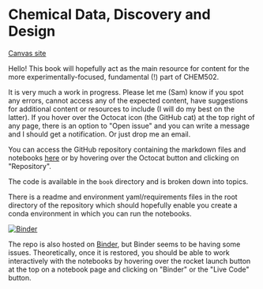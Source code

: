 # Chemical Data, Discovery and Design

[Canvas site](https://canvas.liverpool.ac.uk/courses/77489)

Hello! This book will hopefully act as the main resource for content for the more experimentally-focused, fundamental (!) part of CHEM502.

It is very much a work in progress. Please let me (Sam) know if you spot any errors, cannot access any of the expected content, have suggestions for additional content or resources to include (I will do my best on the latter). If you hover over the Octocat icon (the GitHub cat) at the top right of any page, there is an option to "Open issue" and you can write a message and I should get a notification. Or just drop me an email.


You can access the GitHub repository containing the markdown files and notebooks [here](https://github.com/drsamchong/c3d-book/tree/aee759b22661ad0a42f927152a147cc17c0023d0/book) or by hovering over the Octocat button and clicking on "Repository". 

The code is available in the `book` directory and is broken down into topics.

There is a readme and environment yaml/requirements files in the root directory of the repository which should hopefully enable you create a conda environment in which you can run the notebooks.

[![Binder](https://mybinder.org/badge_logo.svg)](https://mybinder.org/v2/gh/drsamchong/c3d-book/HEAD)

The repo is also hosted on [Binder](https://mybinder.org), but Binder seems to be having some issues. Theoretically, once it is restored, you should be able to work interactively with the notebooks by hovering over the rocket launch button at the top on a notebook page and clicking on "Binder" or the "Live Code" button.




```{tableofcontents}
```


```{warning} The book is under active development. Content will be added throughout the semester.
```
